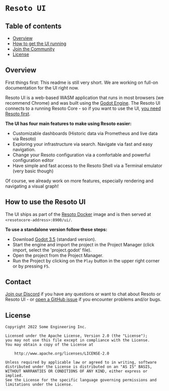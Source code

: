 # `Resoto UI`

## Table of contents

* [Overview](#overview)
* [How to get the UI running](#overview)
* [Join the Community](#contact)
* [License](#license)


## Overview
First things first: This readme is still very short. We are working on full-on documentation for the UI right now.

Resoto UI is a web-based WASM application that runs in most browsers (we recommend Chrome) and was built using the [Godot Engine](https://godotengine.org/).
The Resoto UI connects to a running Resoto Core - so if you want to use the UI, [you need Resoto first](https://github.com/someengineering/resoto).

**The UI has four main features to make using Resoto easier:**
- Customizable dashboards (Historic data via Prometheus and live data via Resoto)
- Exploring your infrastructure via search. Navigate via fast and easy navigation.
- Change your Resoto configuration via a comfortable and powerful configuration editor
- Have simple and fast access to the Resoto Shell via a Terminal emulator (very basic though)

Of course, we already work on more features, especially rendering and navigating a visual graph!


## How to use the Resoto UI
The UI ships as part of the [Resoto Docker](https://resoto.com/docs/getting-started/install-resoto/docker) image and is then served at `<resotocore-address>:8900/ui/`.

**To use a standalone version follow these steps:**
- Download [Godot 3.5](https://godotengine.org/download) (standard version).
- Start the engine and import the project in the Project Manager (click import, select the 'project.godot' file).
- Open the project from the Project Manager.
- Run the Project by clicking on the `Play` button in the upper right corner or by pressing `F5`.


## Contact
[Join our Discord](https://discord.gg/someengineering) if you have any questions or want to chat about Resoto or Resoto UI - or [open a GitHub issue](https://github.com/someengineering/resoto-ui/issues/new) if you encounter problems and/or bugs.


## License
```
Copyright 2022 Some Engineering Inc.

Licensed under the Apache License, Version 2.0 (the "License");
you may not use this file except in compliance with the License.
You may obtain a copy of the License at

    http://www.apache.org/licenses/LICENSE-2.0

Unless required by applicable law or agreed to in writing, software
distributed under the License is distributed on an "AS IS" BASIS,
WITHOUT WARRANTIES OR CONDITIONS OF ANY KIND, either express or implied.
See the License for the specific language governing permissions and
limitations under the License.
```

